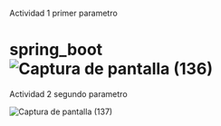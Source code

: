 Actividad 1
primer parametro

# spring_boot![Captura de pantalla (136)](https://user-images.githubusercontent.com/107498038/224884266-a5e716a9-1e14-49d6-abb0-db509bac2c30.png)

Actividad 2
segundo parametro

![Captura de pantalla (137)](https://user-images.githubusercontent.com/107498038/224884322-ec0636d3-5271-4e39-a29a-1d2cbe51d23e.png)
